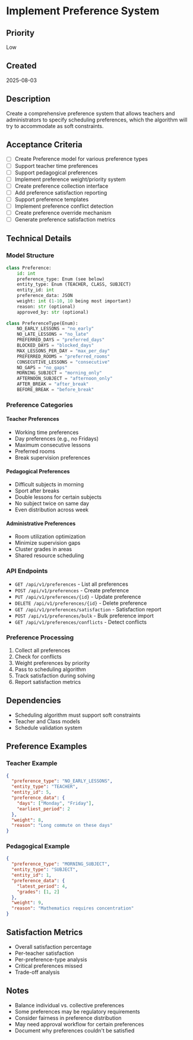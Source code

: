 # Implement Preference System

## Priority
Low

## Created
2025-08-03

## Description
Create a comprehensive preference system that allows teachers and administrators to specify scheduling preferences, which the algorithm will try to accommodate as soft constraints.

## Acceptance Criteria
- [ ] Create Preference model for various preference types
- [ ] Support teacher time preferences
- [ ] Support pedagogical preferences
- [ ] Implement preference weight/priority system
- [ ] Create preference collection interface
- [ ] Add preference satisfaction reporting
- [ ] Support preference templates
- [ ] Implement preference conflict detection
- [ ] Create preference override mechanism
- [ ] Generate preference satisfaction metrics

## Technical Details
### Model Structure
```python
class Preference:
    id: int
    preference_type: Enum (see below)
    entity_type: Enum (TEACHER, CLASS, SUBJECT)
    entity_id: int
    preference_data: JSON
    weight: int (1-10, 10 being most important)
    reason: str (optional)
    approved_by: str (optional)
    
class PreferenceType(Enum):
    NO_EARLY_LESSONS = "no_early"
    NO_LATE_LESSONS = "no_late"
    PREFERRED_DAYS = "preferred_days"
    BLOCKED_DAYS = "blocked_days"
    MAX_LESSONS_PER_DAY = "max_per_day"
    PREFERRED_ROOMS = "preferred_rooms"
    CONSECUTIVE_LESSONS = "consecutive"
    NO_GAPS = "no_gaps"
    MORNING_SUBJECT = "morning_only"
    AFTERNOON_SUBJECT = "afternoon_only"
    AFTER_BREAK = "after_break"
    BEFORE_BREAK = "before_break"
```

### Preference Categories
#### Teacher Preferences
- Working time preferences
- Day preferences (e.g., no Fridays)
- Maximum consecutive lessons
- Preferred rooms
- Break supervision preferences

#### Pedagogical Preferences
- Difficult subjects in morning
- Sport after breaks
- Double lessons for certain subjects
- No subject twice on same day
- Even distribution across week

#### Administrative Preferences
- Room utilization optimization
- Minimize supervision gaps
- Cluster grades in areas
- Shared resource scheduling

### API Endpoints
- `GET /api/v1/preferences` - List all preferences
- `POST /api/v1/preferences` - Create preference
- `PUT /api/v1/preferences/{id}` - Update preference
- `DELETE /api/v1/preferences/{id}` - Delete preference
- `GET /api/v1/preferences/satisfaction` - Satisfaction report
- `POST /api/v1/preferences/bulk` - Bulk preference import
- `GET /api/v1/preferences/conflicts` - Detect conflicts

### Preference Processing
1. Collect all preferences
2. Check for conflicts
3. Weight preferences by priority
4. Pass to scheduling algorithm
5. Track satisfaction during solving
6. Report satisfaction metrics

## Dependencies
- Scheduling algorithm must support soft constraints
- Teacher and Class models
- Schedule validation system

## Preference Examples
### Teacher Example
```json
{
  "preference_type": "NO_EARLY_LESSONS",
  "entity_type": "TEACHER",
  "entity_id": 5,
  "preference_data": {
    "days": ["Monday", "Friday"],
    "earliest_period": 2
  },
  "weight": 8,
  "reason": "Long commute on these days"
}
```

### Pedagogical Example
```json
{
  "preference_type": "MORNING_SUBJECT",
  "entity_type": "SUBJECT",
  "entity_id": 1,
  "preference_data": {
    "latest_period": 4,
    "grades": [1, 2]
  },
  "weight": 9,
  "reason": "Mathematics requires concentration"
}
```

## Satisfaction Metrics
- Overall satisfaction percentage
- Per-teacher satisfaction
- Per-preference-type analysis
- Critical preferences missed
- Trade-off analysis

## Notes
- Balance individual vs. collective preferences
- Some preferences may be regulatory requirements
- Consider fairness in preference distribution
- May need approval workflow for certain preferences
- Document why preferences couldn't be satisfied
